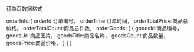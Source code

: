 订单页数据格式

orderInfo:{
	orderId:订单编号，
	orderTime:订单时间，
	orderTotalPrice:商品总价格，
	orderTotalCount:商品总件数，
	orderGoods:
		[
			{
				goodsId:商品编号，
				goodsUrl:商品图片，
				goodsTitle:商品名称，
				goodsCount:商品数量，
				goodsPrice:商品价格，
			}
		]
}
